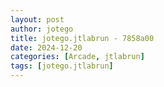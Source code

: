 ```yaml
---
layout: post
author: jotego
title: jotego.jtlabrun - 7858a00
date: 2024-12-20
categories: [Arcade, jtlabrun]
tags: [jotego.jtlabrun]
---
```


